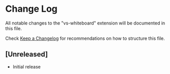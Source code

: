 # Change Log

All notable changes to the "vs-whiteboard" extension will be documented in this file.

Check [Keep a Changelog](http://keepachangelog.com/) for recommendations on how to structure this file.

## [Unreleased]

- Initial release